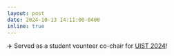 ```yaml
---
layout: post
date: 2024-10-13 14:11:00-0400
inline: true
---
```


✈️ Served as a student vounteer co-chair for [UIST 2024](https://uist.acm.org/2024/)!
